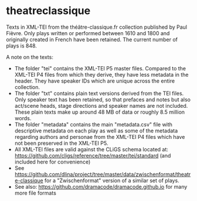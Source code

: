 # theatreclassique

Texts in XML-TEI from the théâtre-classique.fr collection published by Paul Fièvre. Only plays written or performed between 1610 and 1800 and originally created in French have been retained. The current number of plays is 848.

A note on the texts:

* The folder "tei" contains the XML-TEI P5 master files. Compared to the XML-TEI P4 files from which they derive, they have less metadata in the header. They have speaker IDs which are unique across the entire collection.
* The folder "txt" contains plain text versions derived from the TEI files. Only speaker text has been retained, so that prefaces and notes but also act/scene heads, stage directions and speaker names are not included. These plain texts make up around 48 MB of data or roughly 8.5 million words. 
* The folder "metadata" contains the main "metadata.csv" file with descriptive metadata on each play as well as some of the metadata regarding authors and personae from the XML-TEI P4 files which have not been preserved in the XML-TEI P5. 
* All XML-TEI files are valid against the CLiGS schema located at: https://github.com/cligs/reference/tree/master/tei/standard (and included here for convenience)
* See <https://github.com/dlina/project/tree/master/data/zwischenformat/theatre-classique> for a "Zwischenformat" version of a similar set of plays.
* See also: <https://github.com/dramacode/dramacode.github.io> for many more file formats




